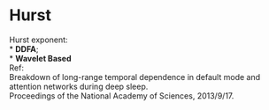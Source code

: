 Hurst
=====

Hurst exponent: <br />
                            * **DDFA**;         <br />
                            * **Wavelet Based** <br />
Ref: <br />
    Breakdown of long-range temporal dependence in default mode and attention networks during deep sleep. <br />
    Proceedings of the National Academy of Sciences, 2013/9/17.

